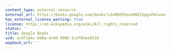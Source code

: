 ```yaml
---
content_type: external-resource
external_url: https://books.google.com/books?id=RDO3hoveK6EC&pg=PA1=onepage#v=onepage&q&f=false
has_external_license_warning: true
license: https://en.wikipedia.org/wiki/All_rights_reserved
status: ''
title: Google Books
uid: ac471a6c-040a-4c9d-9006-1cef05ee853d
wayback_url: ''
---
```

